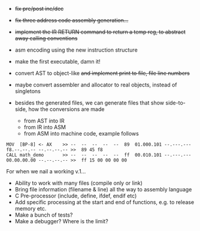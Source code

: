 * ~~fix pre/post inc/dec~~
* ~~fix three address code assembly generation...~~
* ~~implement the IR RETURN command to return a temp reg, to abstract away calling conventions~~
* asm encoding using the new instruction structure
* make the first executable, damn it!
* convert AST to object-like ~~and implement print to file, file line numbers~~
* maybe convert assembler and allocator to real objects, instead of singletons


* besides the generated files, we can generate files that show side-to-side, how the conversions are made
    * from AST into IR
    * from IR into ASM
    * from ASM into machine code, example follows

```
MOV  [BP-8] <- AX    >> --  --  --  --  --  89  01.000.101 --.---.--- f8.--.--.-- --.--.--.-- >>  89 45 f8
CALL math_demo       >> --  --  --  --  --  ff  00.010.101 --.---.--- 00.00.00.00 --.--.--.-- >>  ff 15 00 00 00 00
```


For when we nail a working v.1...

* Ability to work with many files (compile only or link)
* Bring file information (filename & line) all the way to assembly language
* C Pre-processor (include, define, ifdef, endif etc)
* Add specific processing at the start and end of functions, e.g. to release memory etc.
* Make a bunch of tests?
* Make a debugger? Where is the limit?

